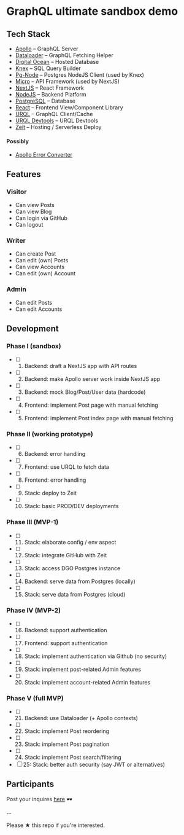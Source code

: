 # GraphQL ultimate sandbox demo

## Tech Stack

* [Apollo](https://www.apollographql.com/docs/apollo-server/) – GraphQL Server
* [Dataloader](https://github.com/graphql/dataloader) – GraphQL Fetching Helper
* [Digital Ocean](https://www.digitalocean.com/) – Hosted Database
* [Knex](http://knexjs.org/) – SQL Query Builder
* [Pg-Node](https://node-postgres.com/) – Postgres NodeJS Client (used by Knex)
* [Micro](https://github.com/zeit/micro) – API Framework (used by NextJS)
* [NextJS](https://nextjs.org/) – React Framework
* [NodeJS](https://nodejs.org/) – Backend Platform
* [PostgreSQL](https://node-postgres.com/) – Database
* [React](https://reactjs.org) – Frontend View/Component Library
* [URQL](https://formidable.com/open-source/urql/) – GraphQL Client/Cache
* [URQL Devtools](https://github.com/FormidableLabs/urql-devtools) – URQL Devtools
* [Zeit](https://zeit.co/) – Hosting / Serverless Deploy

#### Possibly

* [Apollo Error Converter](https://www.npmjs.com/package/apollo-error-converter)

## Features

### Visitor

* Can view Posts
* Can view Blog
* Can login via GitHub
* Can logout

### Writer

* Can create Post
* Can edit (own) Posts
* Can view Accounts
* Can edit (own) Account

### Admin

* Can edit Posts
* Can edit Accounts

## Development

### Phase I (sandbox)

* [ ] 1. Backend: draft a NextJS app with API routes
* [ ] 2. Backend: make Apollo server work inside NextJS app
* [ ] 3. Backend: mock Blog/Post/User data (hardcode)
* [ ] 4. Frontend: implement Post page with manual fetching
* [ ] 5. Frontend: implement Post index page with manual fetching

### Phase II (working prototype)

* [ ] 6. Backend: error handling
* [ ] 7. Frontend: use URQL to fetch data
* [ ] 8. Frontend: error handling
* [ ] 9. Stack: deploy to Zeit
* [ ] 10. Stack: basic PROD/DEV deployments

### Phase III (MVP-1)

* [ ] 11. Stack: elaborate config / env aspect
* [ ] 12. Stack: integrate GitHub with Zeit
* [ ] 13. Stack: access DGO Postgres instance
* [ ] 14. Backend: serve data from Postgres (locally)
* [ ] 15. Stack: serve data from Postgres (cloud)

### Phase IV (MVP-2)

* [ ] 16. Backend: support authentication
* [ ] 17. Frontend: support authentication
* [ ] 18. Stack: implement authentication via Github (no security)
* [ ] 19. Stack: implement post-related Admin features
* [ ] 20. Stack: implement account-related Admin features

### Phase V (full MVP)

* [ ] 21. Backend: use Dataloader (+ Apollo contexts)
* [ ] 22. Stack: implement Post reordering
* [ ] 23. Stack: implement Post pagination
* [ ] 24. Stack: implement Post search/filtering
* [ ] 25: Stack: better auth security (say JWT or alternatives)

## Participants

Post your inquires [here](../../issues) 🕶️

--

Please ★ this repo if you're interested.
